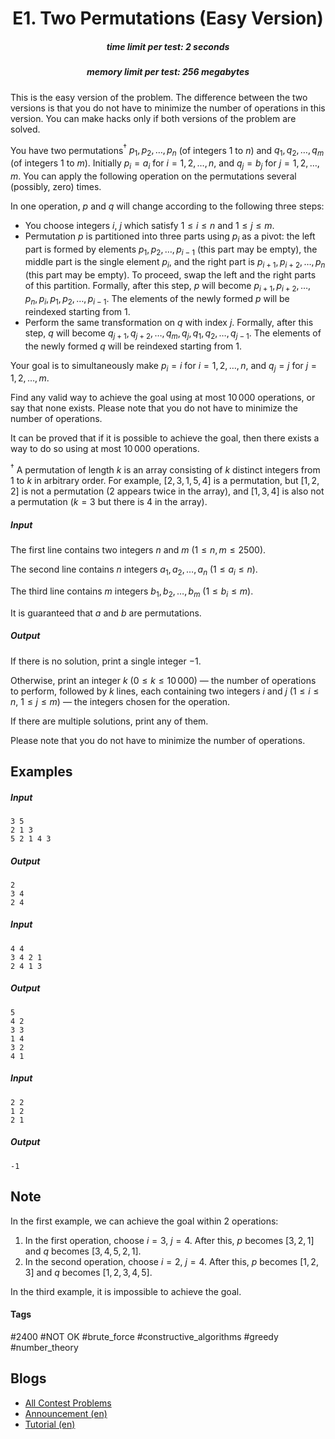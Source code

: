 <h1 style='text-align: center;'> E1. Two Permutations (Easy Version)</h1>

<h5 style='text-align: center;'>time limit per test: 2 seconds</h5>
<h5 style='text-align: center;'>memory limit per test: 256 megabytes</h5>

This is the easy version of the problem. The difference between the two versions is that you do not have to minimize the number of operations in this version. You can make hacks only if both versions of the problem are solved.

You have two permutations$^{\dagger}$ $p_{1}, p_{2}, \ldots, p_{n}$ (of integers $1$ to $n$) and $q_{1}, q_{2}, \ldots, q_{m}$ (of integers $1$ to $m$). Initially $p_{i}=a_{i}$ for $i=1, 2, \ldots, n$, and $q_{j} = b_{j}$ for $j = 1, 2, \ldots, m$. You can apply the following operation on the permutations several (possibly, zero) times.

In one operation, $p$ and $q$ will change according to the following three steps:

* You choose integers $i$, $j$ which satisfy $1 \le i \le n$ and $1 \le j \le m$.
* Permutation $p$ is partitioned into three parts using $p_i$ as a pivot: the left part is formed by elements $p_1, p_2, \ldots, p_{i-1}$ (this part may be empty), the middle part is the single element $p_i$, and the right part is $p_{i+1}, p_{i+2}, \ldots, p_n$ (this part may be empty). To proceed, swap the left and the right parts of this partition. Formally, after this step, $p$ will become $p_{i+1}, p_{i+2}, \ldots, p_{n}, p_{i}, p_{1}, p_{2}, \ldots, p_{i-1}$. The elements of the newly formed $p$ will be reindexed starting from $1$.
* Perform the same transformation on $q$ with index $j$. Formally, after this step, $q$ will become $q_{j+1}, q_{j+2}, \ldots, q_{m}, q_{j}, q_{1}, q_{2}, \ldots, q_{j-1}$. The elements of the newly formed $q$ will be reindexed starting from $1$.

Your goal is to simultaneously make $p_{i}=i$ for $i=1, 2, \ldots, n$, and $q_{j} = j$ for $j = 1, 2, \ldots, m$.

Find any valid way to achieve the goal using at most $10\,000$ operations, or say that none exists. Please note that you do not have to minimize the number of operations.

It can be proved that if it is possible to achieve the goal, then there exists a way to do so using at most $10\,000$ operations.

$^{\dagger}$ A permutation of length $k$ is an array consisting of $k$ distinct integers from $1$ to $k$ in arbitrary order. For example, $[2,3,1,5,4]$ is a permutation, but $[1,2,2]$ is not a permutation ($2$ appears twice in the array), and $[1,3,4]$ is also not a permutation ($k=3$ but there is $4$ in the array).

##### Input

The first line contains two integers $n$ and $m$ ($1 \le n, m \le 2500$).

The second line contains $n$ integers $a_1, a_2, \ldots, a_n$ ($1 \le a_i \le n$).

The third line contains $m$ integers $b_1, b_2, \ldots, b_m$ ($1 \le b_i \le m$).

It is guaranteed that $a$ and $b$ are permutations.

##### Output

If there is no solution, print a single integer $-1$.

Otherwise, print an integer $k$ ($0 \le k \le 10\,000$) — the number of operations to perform, followed by $k$ lines, each containing two integers $i$ and $j$ ($1 \le i \le n$, $1 \le j \le m$) — the integers chosen for the operation.

If there are multiple solutions, print any of them.

Please note that you do not have to minimize the number of operations.

## Examples

##### Input


```text
3 5
2 1 3
5 2 1 4 3
```
##### Output


```text
2
3 4
2 4
```
##### Input


```text
4 4
3 4 2 1
2 4 1 3
```
##### Output


```text
5
4 2
3 3
1 4
3 2
4 1
```
##### Input


```text
2 2
1 2
2 1
```
##### Output


```text
-1
```
## Note

In the first example, we can achieve the goal within $2$ operations: 

1. In the first operation, choose $i = 3$, $j = 4$. After this, $p$ becomes $[3, 2, 1]$ and $q$ becomes $[3, 4, 5, 2, 1]$.
2. In the second operation, choose $i = 2$, $j = 4$. After this, $p$ becomes $[1, 2, 3]$ and $q$ becomes $[1, 2, 3, 4, 5]$.

In the third example, it is impossible to achieve the goal.



#### Tags 

#2400 #NOT OK #brute_force #constructive_algorithms #greedy #number_theory 

## Blogs
- [All Contest Problems](../Codeforces_Round_899_(Div._2).md)
- [Announcement (en)](../blogs/Announcement_(en).md)
- [Tutorial (en)](../blogs/Tutorial_(en).md)
